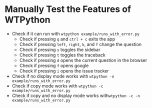# Manually Test the Features of WTPython

* Check if it can run with `wtpython example/runs_with_error.py`
    - Check if pressing `q` and `ctrl + c` exits the app
    - Check if pressing `left`, `right`, `k`, and `f` change the question
    - Check if pressing `s` toggles the sidebar
    - Check if pressing `t` toggles the traceback
    - Check if pressing `d` opens the current question in the browser
    - Check if pressing `f` opens google
    - Check if pressing `i` opens the issue tracker
* Check if no display mode works with `wtpython -n example/runs_with_error.py`
* Check if copy mode works with `wtpython -c example/runs_with_error.py`
* Check if copy and no display mode works with`wtpython -c -n example/runs_with_error.py`
